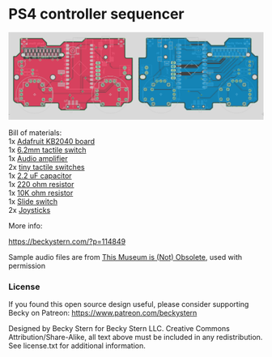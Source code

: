 # PS4 controller sequencer
 <a href="https://beckystern.com/?p=114849"><img src="assets/image.jpg?raw=true" width="700px"></a>

Bill of materials:<br/>
1x <a href="https://www.digikey.com/en/products/detail/adafruit-industries-llc/5302/15794634">Adafruit KB2040 board</a><br/>
1x <a href="https://www.digikey.com/en/products/detail/w%C3%BCrth-elektronik/430451035836/5209030">6.2mm tactile switch</a><br/>
1x <a href="https://www.digikey.com/en/products/detail/adafruit-industries-llc/2130/5761279">Audio amplifier</a><br/>
2x <a href="https://www.digikey.com/en/products/detail/mitsumi-electric-company-ltd/R-667834/11591283">tiny tactile switches</a><br/>
1x <a href="https://www.digikey.com/en/products/detail/rubycon/50YXF10MEFC5X11/3562878">2.2 uF capacitor</a><br/>
1x <a href="https://www.digikey.com/en/products/detail/stackpole-electronics-inc/CF14JT220R/1741346">220 ohm resistor</a><br/>
1x <a href="https://www.digikey.com/en/products/detail/stackpole-electronics-inc/CF14JT1K00/1741314">10K ohm resistor</a><br/>
1x <a href="https://www.digikey.com/en/products/detail/c-k/JS102011SAQN/1640095">Slide switch</a><br/>
2x <a href="https://www.digikey.com/en/products/detail/c-k/THB001P/11687191">Joysticks</a><br/>

More info:

https://beckystern.com/?p=114849

Sample audio files are from <a href="https://this-museum-is-not-obsolete.com/store-1">This Museum is (Not) Obsolete</a>, used with permission

### License

If you found this open source design useful, please consider supporting Becky on Patreon: https://www.patreon.com/beckystern

Designed by Becky Stern for Becky Stern LLC.
Creative Commons Attribution/Share-Alike, all text above must be included in any redistribution. 
See license.txt for additional information.

